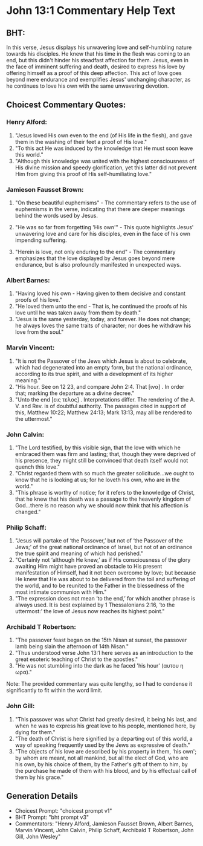 # John 13:1 Commentary Help Text

## BHT:
In this verse, Jesus displays his unwavering love and self-humbling nature towards his disciples. He knew that his time in the flesh was coming to an end, but this didn't hinder his steadfast affection for them. Jesus, even in the face of imminent suffering and death, desired to express his love by offering himself as a proof of this deep affection. This act of love goes beyond mere endurance and exemplifies Jesus' unchanging character, as he continues to love his own with the same unwavering devotion.

## Choicest Commentary Quotes:
### Henry Alford:
1. "Jesus loved His own even to the end (of His life in the flesh), and gave them in the washing of their feet a proof of His love."
2. "To this act He was induced by the knowledge that He must soon leave this world."
3. "Although this knowledge was united with the highest consciousness of His divine mission and speedy glorification, yet this latter did not prevent Him from giving this proof of His self-humiliating love."

### Jamieson Fausset Brown:
1. "On these beautiful euphemisms" - The commentary refers to the use of euphemisms in the verse, indicating that there are deeper meanings behind the words used by Jesus. 

2. "He was so far from forgetting 'His own'" - This quote highlights Jesus' unwavering love and care for his disciples, even in the face of his own impending suffering. 

3. "Herein is love, not only enduring to the end" - The commentary emphasizes that the love displayed by Jesus goes beyond mere endurance, but is also profoundly manifested in unexpected ways.

### Albert Barnes:
1. "Having loved his own - Having given to them decisive and constant proofs of his love."
2. "He loved them unto the end - That is, he continued the proofs of his love until he was taken away from them by death."
3. "Jesus is the same yesterday, today, and forever. He does not change; he always loves the same traits of character; nor does he withdraw his love from the soul."

### Marvin Vincent:
1. "It is not the Passover of the Jews which Jesus is about to celebrate, which had degenerated into an empty form, but the national ordinance, according to its true spirit, and with a development of its higher meaning."
2. "His hour. See on 12 23, and compare John 2:4. That [ινα] . In order that; marking the departure as a divine decree."
3. "Unto the end [εις τελος] . Interpretations differ. The rendering of the A. V. and Rev. is of doubtful authority. The passages cited in support of this, Matthew 10:22; Matthew 24:13; Mark 13:13, may all be rendered to the uttermost."

### John Calvin:
1. "The Lord testified, by this visible sign, that the love with which he embraced them was firm and lasting; that, though they were deprived of his presence, they might still be convinced that death itself would not quench this love."
2. "Christ regarded them with so much the greater solicitude...we ought to know that he is looking at us; for he loveth his own, who are in the world."
3. "This phrase is worthy of notice; for it refers to the knowledge of Christ, that he knew that his death was a passage to the heavenly kingdom of God...there is no reason why we should now think that his affection is changed."

### Philip Schaff:
1. "Jesus will partake of ‘the Passover,’ but not of ‘the Passover of the Jews;’ of the great national ordinance of Israel, but not of an ordinance the true spirit and meaning of which had perished."
2. "Certainly not ‘although He knew,’ as if His consciousness of the glory awaiting Him might have proved an obstacle to His present manifestation of Himself, had it not been overcome by love; but because He knew that He was about to be delivered from the toil and suffering of the world, and to be reunited to the Father in the blessedness of the most intimate communion with Him."
3. "The expression does not mean ‘to the end,’ for which another phrase is always used. It is best explained by 1 Thessalonians 2:16, ‘to the uttermost:’ the love of Jesus now reaches its highest point."

### Archibald T Robertson:
1. "The passover feast began on the 15th Nisan at sunset, the passover lamb being slain the afternoon of 14th Nisan."
2. "Thus understood verse John 13:1 here serves as an introduction to the great esoteric teaching of Christ to the apostles."
3. "He was not stumbling into the dark as he faced 'his hour' (αυτου η ωρα)."

Note: The provided commentary was quite lengthy, so I had to condense it significantly to fit within the word limit.

### John Gill:
1. "This passover was what Christ had greatly desired, it being his last, and when he was to express his great love to his people, mentioned here, by dying for them."
2. "The death of Christ is here signified by a departing out of this world, a way of speaking frequently used by the Jews as expressive of death."
3. "The objects of his love are described by his property in them, 'his own'; by whom are meant, not all mankind, but all the elect of God, who are his own, by his choice of them, by the Father's gift of them to him, by the purchase he made of them with his blood, and by his effectual call of them by his grace."


## Generation Details
- Choicest Prompt: "choicest prompt v1"
- BHT Prompt: "bht prompt v3"
- Commentators: "Henry Alford, Jamieson Fausset Brown, Albert Barnes, Marvin Vincent, John Calvin, Philip Schaff, Archibald T Robertson, John Gill, John Wesley"
